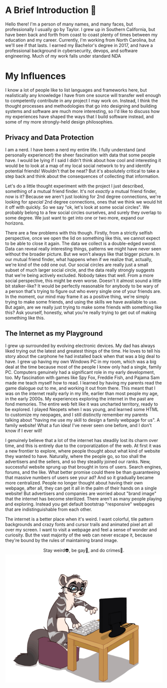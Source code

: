 # A Brief Introduction 🦊
Hello there! I'm a person of many names, and many faces, but professionally I usually go by Taylor.
I grew up in Southern California, but have been back and forth from coast to coast plenty of times
between my education and my career. Currently, I'm working from North Carolina, but we'll see if
that lasts. I earned my Bachelor's degree in 2017, and have a professional background in cybersecurity,
devops, and software engineering. Much of my work falls under standard NDA

# My Influences
I know a lot of people like to list languages and frameworks here, but realistically any knowledge
I have from one source will transfer well enough to competently contribute in any project I may
work on. Instead, I think the thought processes and methodologies that go into designing and building
systems and software are much more interesting, so I'd like to discuss how my experiences have
shaped the ways that I build software instead, and some of my more strongly-held design philosophies.

## Privacy and Data Protection
I am a nerd. I have been a nerd my entire life. I fully understand (and personally experience!) the
sheer fascination with data that some people have. I would be lying if I said I didn't think about
how cool and interesting it would be to look at a map of my local social network to try and identify
potential friends! Wouldn't that be neat? But it's absolutely critical to take a step back and think
about the consequences of collecting that information.

Let's do a little thought experiment with the project I just described, something of a mutual friend
finder. It's not *exactly* a mutual friend finder, now is it? Because we aren't just looking for 2nd
degree connections, we're looking for *special* 2nd degree connections, ones that we think we would
hit it off with quickly. So we say "ok, let's look at some social circles". We probably belong to a
few social circles ourselves, and surely they overlap to some degree. We just want to get into one or
two more, expand our horizons.

There are a few problems with this though. Firstly, from a strictly selfish perspective, once we
open the lid on something like this, we cannot expect to be able to close it again. The data we
collect is a double-edged sword. Data can reveal really interesting things, patterns we might
have never seen without the broader picture. But we won't always like that bigger picture. In our
mutual friend finder, what happens when if we realize that, actually, we're kind of the odd one out.
Our social circles are really just a small subset of much larger social circle, and the data really
strongly suggests that we're being actively excluded. Nobody takes that well. From a more social
perspective, this might be even worse. Doesn't it almost sound a little bit stalker-like? It would
be perfectly reasonable for anybody to be wary of a person that's trying to figure out who every
single one of your friends are. In the moment, our mind may frame it as a positive thing, we're
simply trying to make some friends, and using the skills we have available to use. But again, are
we really just trying to make some friends with something like this? Ask yourself, honestly, what
you're really trying to get out of making something like this.

## The Internet as my Playground
I grew up surrounded by evolving electronic devices. My dad has always liked trying out the latest
and greatest things of the time. He loves to tell his story about the carphone he had installed
back when that was a big deal to have. I grew up having my own Windows PC in my room, which was a
big deal at the time because most of the people I knew only had a single, family PC. Computers
genuinely had a significant role in my early development, too. My fascination with games like
Spy Fox, Freddie Fish, and Pajama Sam made me teach myself how to read. I learned by having my
parents read the game dialogue out to me, and working it out from there. This meant that I was on
the internet really early in my life, earlier than most people my age, in the early 2000s. My
experiences exploring the internet in the past are fond memories. The entire web felt like it
was uncharted territory, ready to be explored. I played Neopets when I was young, and learned
some HTML to customize my neopages, and I still distinctly remember my parents talking about
"having me use my skill to design a family webpage for us". A family website! What a fun idea!
I've never seen one before, and I don't know if I ever will!

I genuinely believe that a lot of the internet has steadily lost its charm over time, and this
is entirely due to the corporatization of the web. At first it was a new frontier to explore,
where people thought about what kind of website they wanted to have. Naturally, where the people
go, so too shall the advertisers and the sellers, and so they steadily joined our ranks. New,
successful website sprung up that brought in tons of users. Search engines, forums, and the
like. What better promise could there be than guaranteeing that massive numbers of users see
your ad? And so it gradually became more centralized. People no longer thought about having their
own webpage, after all, they can get it all in the palm of their hands on a single website! But
advertisers and companies are worried about "brand image" that the internet has become sterilized.
There aren't as many people playing and exploring. Instead you get default bootstrap "responsive"
webpages that are indistinguishable from each other.

The internet is a better place when it's weird. I want colorful, tile pattern backgrounds and
crazy fonts and cursor trails and animated pixel art all over my screen. I want to visit a webpage
and feel a sense of wonder and curiosity. But the vast majority of the web can never escape it,
because they're bound by the rules of maintaining brand image.

<div align="center">
Stay weird👽, be gay🌈, and do crimes🚨.
<img src="https://github.com/tfdahlin/tfdahlin/blob/main/typing.gif"></img>
</div>
